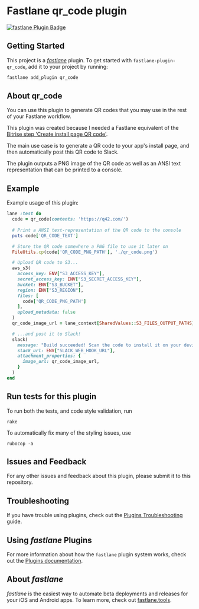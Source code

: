 # Fastlane qr_code plugin

[![fastlane Plugin Badge](https://rawcdn.githack.com/fastlane/fastlane/master/fastlane/assets/plugin-badge.svg)](https://rubygems.org/gems/fastlane-plugin-qr_code)

## Getting Started

This project is a [_fastlane_](https://github.com/fastlane/fastlane) plugin. To get started with `fastlane-plugin-qr_code`, add it to your project by running:

```bash
fastlane add_plugin qr_code
```

## About qr_code

You can use this plugin to generate QR codes that you may use in the rest of your Fastlane workflow. 

This plugin was created because I needed a Fastlane equivalent of the [Bitrise step 'Create install page QR code'](https://www.bitrise.io/integrations/steps/create-install-page-qr-code).

The main use case is to generate a QR code to your app's install page, and then automatically post this QR code to Slack.

The plugin outputs a PNG image of the QR code as well as an ANSI text representation that can be printed to a console.

## Example

Example usage of this plugin:

```ruby
lane :test do
  code = qr_code(contents: 'https://q42.com/')
  
  # Print a ANSI text-representation of the QR code to the console
  puts code['QR_CODE_TEXT']

  # Store the QR code somewhere a PNG file to use it later on
  FileUtils.cp(code['QR_CODE_PNG_PATH'], './qr_code.png')

  # Upload QR code to S3...
  aws_s3(
    access_key: ENV["S3_ACCESS_KEY"],
    secret_access_key: ENV["S3_SECRET_ACCESS_KEY"],
    bucket: ENV["S3_BUCKET"],
    region: ENV["S3_REGION"],
    files: [
      code['QR_CODE_PNG_PATH']
    ],
    upload_metadata: false
  )
  qr_code_image_url = lane_context[SharedValues::S3_FILES_OUTPUT_PATHS][0]

  # ...and post it to Slack!
  slack(
    message: "Build succeeded! Scan the code to install it on your device.",
    slack_url: ENV["SLACK_WEB_HOOK_URL"],
    attachment_properties: {
      image_url: qr_code_image_url,
    }
  )
end
```

## Run tests for this plugin

To run both the tests, and code style validation, run

```
rake
```

To automatically fix many of the styling issues, use
```
rubocop -a
```

## Issues and Feedback

For any other issues and feedback about this plugin, please submit it to this repository.

## Troubleshooting

If you have trouble using plugins, check out the [Plugins Troubleshooting](https://docs.fastlane.tools/plugins/plugins-troubleshooting/) guide.

## Using _fastlane_ Plugins

For more information about how the `fastlane` plugin system works, check out the [Plugins documentation](https://docs.fastlane.tools/plugins/create-plugin/).

## About _fastlane_

_fastlane_ is the easiest way to automate beta deployments and releases for your iOS and Android apps. To learn more, check out [fastlane.tools](https://fastlane.tools).
